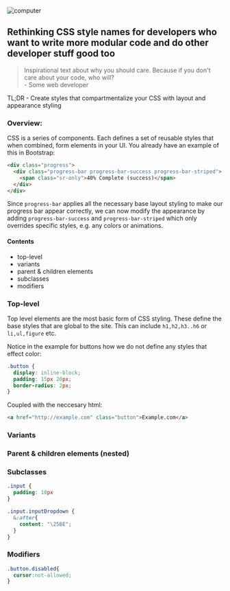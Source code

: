 ![computer](http://media.giphy.com/media/vjmSleUsnXU8o/giphy.gif)
## Rethinking CSS style names for developers who want to write more modular code and do other developer stuff good too

> Inspirational text about why you should care. Because if you don't care about your code, who will?  
> \- Some web developer

TL;DR - Create styles that compartmentalize your CSS with layout and appearance styling

### Overview:  

CSS is a series of components. Each defines a set of reusable styles that when combined, form elements in your UI. You already have an example of this in Bootstrap:

```html
<div class="progress">
  <div class="progress-bar progress-bar-success progress-bar-striped">
    <span class="sr-only">40% Complete (success)</span>
  </div>
</div>
```

Since `progress-bar` applies all the necessary base layout styling to make our progress bar appear correctly, we can now modify the appearance by adding `progress-bar-success` and `progress-bar-striped` which only overrides specific styles, e.g. any colors or animations.

#### Contents

- top-level 
- variants
- parent & children elements
- subclasses
- modifiers

### Top-level

Top level elements are the most basic form of CSS styling. These define the base styles that are global to the site. This can include `h1,h2,h3..h6` or `li,ul,figure` etc.

Notice in the example for buttons how we do not define any styles that effect color:
```css
.button {
  display: inline-block;
  padding: 15px 20px;
  border-radius: 2px;
}
```
Coupled with the neccesary html:
```html
<a href="http://example.com" class="button">Example.com</a>
```

### Variants
### Parent & children elements (nested)
### Subclasses
```css
.input {
  padding: 10px
}

.input.inputDropdown {
  &:after{
    content: "\25BE";
  }
}
```
### Modifiers
```css
.button.disabled{
  cursor:not-allowed;
}
```
